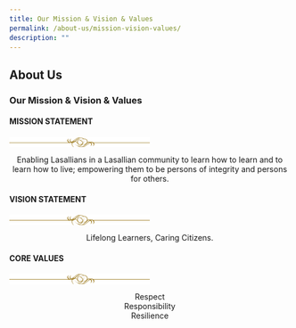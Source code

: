 ```yaml
---
title: Our Mission & Vision & Values
permalink: /about-us/mission-vision-values/
description: ""
---
```

## About Us

### Our Mission & Vision & Values

#### MISSION STATEMENT

<img src="/images/smc.png" style="width:50%" align=center>

<p align="center"> Enabling Lasallians in a Lasallian community to learn how to learn and to learn how to live;
empowering them to be persons of integrity and persons for others.</p>

#### VISION STATEMENT

<img src="/images/smc.png" style="width:50%" align=center>

<p align="center">Lifelong Learners, Caring Citizens.</p>

#### CORE VALUES

<img src="/images/smc.png" style="width:50%" align=center>

<p align="center">Respect <br>Responsibility <br>Resilience</p>
